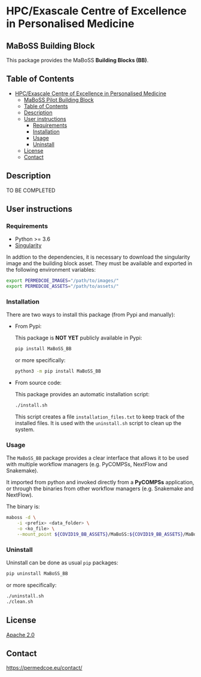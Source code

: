 # HPC/Exascale Centre of Excellence in Personalised Medicine

## MaBoSS Building Block

This package provides the MaBoSS **Building Blocks (BB)**.

## Table of Contents

- [HPC/Exascale Centre of Excellence in Personalised Medicine](#hpcexascale-centre-of-excellence-in-personalised-medicine)
  - [MaBoSS Pilot Building Block](#maboSS-building-block)
  - [Table of Contents](#table-of-contents)
  - [Description](#description)
  - [User instructions](#user-instructions)
    - [Requirements](#requirements)
    - [Installation](#installation)
    - [Usage](#usage)
    - [Uninstall](#uninstall)
  - [License](#license)
  - [Contact](#contact)

## Description

TO BE COMPLETED

## User instructions

### Requirements

- Python >= 3.6
- [Singularity](https://singularity.lbl.gov/docs-installation)

In addtion to the dependencies, it is necessary to download the singularity
image and the building block asset.
They must be available and exported in the following environment variables:

```bash
export PERMEDCOE_IMAGES="/path/to/images/"
export PERMEDCOE_ASSETS="/path/to/assets/"
```

### Installation

There are two ways to install this package (from Pypi and manually):

- From Pypi:

  This package is **NOT YET** publicly available in Pypi:

  ```bash
  pip install MaBoSS_BB
  ```

  or more specifically:

  ```bash
  python3 -m pip install MaBoSS_BB
  ```

- From source code:

  This package provides an automatic installation script:

  ```bash
  ./install.sh
  ```

  This script creates a file `installation_files.txt` to keep track of the
  installed files.
  It is used with the `uninstall.sh` script to clean up the system.

### Usage

The `MaBoSS_BB` package provides a clear interface that allows it to be
used with multiple workflow managers (e.g. PyCOMPSs, NextFlow and Snakemake).

It imported from python and invoked directly from a **PyCOMPSs** application,
or through the binaries from other workflow managers (e.g. Snakemake and
NextFlow).

The binary is:

  ```bash
  maboss -d \
      -i <prefix> <data_folder> \
      -o <ko_file> \
      --mount_point ${COVID19_BB_ASSETS}/MaBoSS:${COVID19_BB_ASSETS}/MaBoSS
  ```

### Uninstall

Uninstall can be done as usual `pip` packages:

```bash
pip uninstall MaBoSS_BB
```

or more specifically:

```bash
./uninstall.sh
./clean.sh
```

## License

[Apache 2.0](https://www.apache.org/licenses/LICENSE-2.0)

## Contact

<https://permedcoe.eu/contact/>
